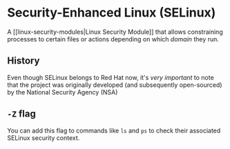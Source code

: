 # Security-Enhanced Linux (SELinux)
A [[linux-security-modules|Linux Security Module]] that allows constraining processes to certain files or actions depending on which *domain* they run.

## History
Even though SELinux belongs to Red Hat now, it's *very important* to note that the project was originally developed (and subsequently open-sourced) by the National Security Agency (NSA)

## `-Z` flag
You can add this flag to commands like `ls` and `ps` to check their associated SELinux security context.
